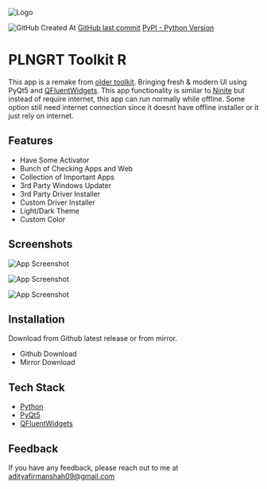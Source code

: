 
![Logo](https://i.imgur.com/iDyaeKy.png)


![GitHub Created At](https://img.shields.io/github/created-at/aditya-fmh/PLNGRT-Toolkit-R) [GitHub last commit](https://img.shields.io/github/last-commit/aditya-fmh/PLNGRT-Toolkit-R) [PyPI - Python Version](https://img.shields.io/pypi/pyversions/PyQt-Fluent-Widgets?link=https%3A%2F%2Fpypi.org%2Fproject%2FPyQt-Fluent-Widgets%2F)


# PLNGRT Toolkit R

This app is a remake from [older toolkit](https://github.com/Aditya-fmh/plngrt-toolkit). Bringing fresh & modern UI using PyQt5 and [QFluentWidgets](https://qfluentwidgets.com/). This app functionality is similar to [Ninite](https://ninite.com/) but instead of require internet, this app can run normally while offline. Some option still need internet connection since it doesnt have offline installer or it just rely on internet.


## Features

- Have Some Activator
- Bunch of Checking Apps and Web
- Collection of Important Apps
- 3rd Party Windows Updater
- 3rd Party Driver Installer
- Custom Driver Installer
- Light/Dark Theme
- Custom Color


## Screenshots

![App Screenshot](https://i.imgur.com/H27kqJF.png)

![App Screenshot](https://i.imgur.com/1HJ1A93.png)

![App Screenshot](https://i.imgur.com/ytqLBp5.png)


## Installation

Download from Github latest release or from mirror.
- Github Download
- Mirror Download
    
## Tech Stack

- [Python](https://www.python.org/)
- [PyQt5](https://pypi.org/project/PyQt5/)
- [QFluentWidgets](https://qfluentwidgets.com/)


## Feedback

If you have any feedback, please reach out to me at adityafirmanshah09@gmail.com

